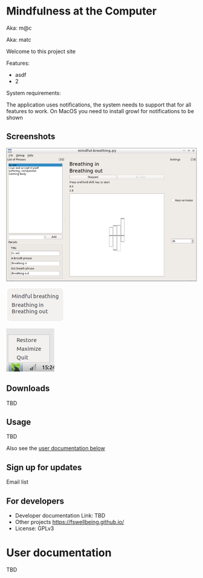 

# Mindfulness at the Computer

Aka: m@c

Aka: matc

Welcome to this project site

Features:
* asdf
* 2

System requirements:

The application uses notifications, the system needs to support that for all features to work. On MacOS you need to install growl for notifications to be shown


## Screenshots

![Main window](ghpimg/screenshot-window-1.png)

![Notification](ghpimg/screenshot-notification-1.png)

![System tray](ghpimg/screenshot-systray-1.png)


## Downloads

TBD

## Usage

TBD

Also see the [user documentation below](#user-documentation)

## Sign up for updates

Email list


## For developers

* Developer documentation Link: TBD
* Other projects https://fswellbeing.github.io/
* License: GPLv3


# User documentation

TBD


